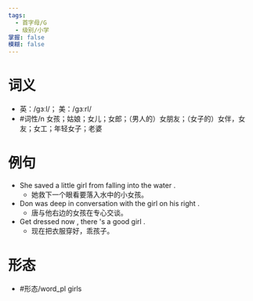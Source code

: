 ```yaml
---
tags:
  - 首字母/G
  - 级别/小学
掌握: false
模糊: false
---
```

# 词义
- 英：/ɡɜːl/； 美：/ɡɜːrl/
- #词性/n  女孩；姑娘；女儿；女郎；（男人的）女朋友；（女子的）女伴，女友；女工；年轻女子；老婆
# 例句
- She saved a little girl from falling into the water .
	- 她救下一个眼看要落入水中的小女孩。
- Don was deep in conversation with the girl on his right .
	- 唐与他右边的女孩在专心交谈。
- Get dressed now , there 's a good girl .
	- 现在把衣服穿好，乖孩子。
# 形态
- #形态/word_pl girls
